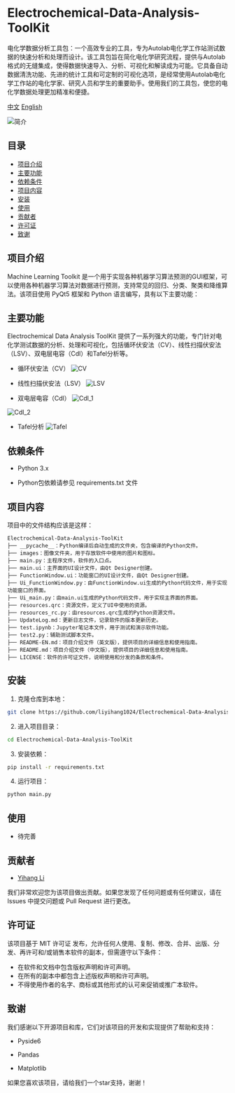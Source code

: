 # Electrochemical-Data-Analysis-ToolKit
电化学数据分析工具包：一个高效专业的工具，专为Autolab电化学工作站测试数据的快速分析和处理而设计。该工具包旨在简化电化学研究流程，提供与Autolab格式的无缝集成，使得数据快速导入、分析、可视化和解读成为可能。它具备自动数据清洗功能、先进的统计工具和可定制的可视化选项，是经常使用Autolab电化学工作站的电化学家、研究人员和学生的重要助手。使用我们的工具包，使您的电化学数据处理更加精准和便捷。

<div class="language-selector">
  <a href="README.md">中文</a>
  <a href="README-EN.md">English</a>
</div>

![简介](./images/usage.png)

## 目录

- [项目介绍](#项目介绍)
- [主要功能](#主要功能)
- [依赖条件](#依赖条件)
- [项目内容](#项目内容)
- [安装](#安装)
- [使用](#使用)
- [贡献者](#贡献者)
- [许可证](#许可证)
- [致谢](#致谢)


## 项目介绍

Machine Learning Toolkit 是一个用于实现各种机器学习算法预测的GUI框架，可以使用各种机器学习算法对数据进行预测，支持常见的回归、分类、聚类和降维算法。该项目使用 PyQt5 框架和 Python 语言编写，具有以下主要功能：

## 主要功能

Electrochemical Data Analysis ToolKit 提供了一系列强大的功能，专门针对电化学测试数据的分析、处理和可视化，包括循环伏安法（CV）、线性扫描伏安法（LSV）、双电层电容（Cdl）和Tafel分析等。

- 循环伏安法（CV）
![CV](./images/CV.png)

- 线性扫描伏安法（LSV）
![LSV](./images/LSV.png)

- 双电层电容（Cdl）
![Cdl_1](./images/Cdl_1.png)

![Cdl_2](./images/Cdl_2.png)

- Tafel分析
![Tafel](./images/Tafel.png)

## 依赖条件

- Python 3.x

- Python包依赖请参见 requirements.txt 文件

## 项目内容

项目中的文件结构应该是这样：

```
Electrochemical-Data-Analysis-ToolKit
├── __pycache__：Python编译后自动生成的文件夹，包含编译的Python文件。
├── images：图像文件夹，用于存放软件中使用的图片和图标。
├── main.py：主程序文件，软件的入口点。
├── main.ui：主界面的UI设计文件，由Qt Designer创建。
├── FunctionWindow.ui：功能窗口的UI设计文件，由Qt Designer创建。
├── Ui_FunctionWindow.py：由FunctionWindow.ui生成的Python代码文件，用于实现功能窗口的界面。
├── Ui_main.py：由main.ui生成的Python代码文件，用于实现主界面的界面。
├── resources.qrc：资源文件，定义了UI中使用的资源。
├── resources_rc.py：由resources.qrc生成的Python资源文件。
├── UpdateLog.md：更新日志文件，记录软件的版本更新历史。
├── test.ipynb：Jupyter笔记本文件，用于测试和演示软件功能。
├── test2.py：辅助测试脚本文件。
├── README-EN.md：项目介绍文件（英文版），提供项目的详细信息和使用指南。
├── README.md：项目介绍文件（中文版），提供项目的详细信息和使用指南。
├── LICENSE：软件的许可证文件，说明使用和分发的条款和条件。
```

## 安装

1. 克隆仓库到本地：

```bash
git clone https://github.com/liyihang1024/Electrochemical-Data-Analysis-ToolKit.git
```

2. 进入项目目录：

```bash
cd Electrochemical-Data-Analysis-ToolKit
```

3. 安装依赖：

```bash
pip install -r requirements.txt
```

4. 运行项目：
```bash
python main.py
```

## 使用

- 待完善

## 贡献者

- [Yihang Li](https://www.x-mol.com/groups/flygroup/people/18563)

我们非常欢迎您为该项目做出贡献。如果您发现了任何问题或有任何建议，请在 Issues 中提交问题或 Pull Request 进行更改。

## 许可证

该项目基于 MIT 许可证 发布，允许任何人使用、复制、修改、合并、出版、分发、再许可和/或销售本软件的副本，但需遵守以下条件：

- 在软件和文档中包含版权声明和许可声明。
- 在所有的副本中都包含上述版权声明和许可声明。
- 不得使用作者的名字、商标或其他形式的认可来促销或推广本软件。

## 致谢

我们感谢以下开源项目和库，它们对该项目的开发和实现提供了帮助和支持：

- Pyside6

- Pandas


- Matplotlib

如果您喜欢该项目，请给我们一个star支持，谢谢！
